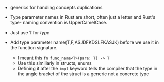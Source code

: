 + generics for handling concepts duplications

+ Type parameter names in Rust are short, often just a letter and Rust's type-
naming convention is UpperCamelCase.

+ Just use  `T` for *type*

+ Add type parameter name(T,F,ASJDFKDSLFKASJK) before we use it in the function
signature.
    - I meant this `fn func_name<T>(para: T) -> T`
    - Use this similiarly in structs, enums
    - Defining it after the `impl` keyword tells the compiler that the type in
    the angle bracket of the struct is a generic not a concrete type
